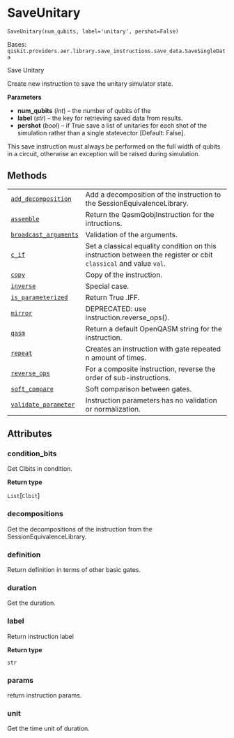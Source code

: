 # SaveUnitary

<span id="undefined" />

`SaveUnitary(num_qubits, label='unitary', pershot=False)`

Bases: `qiskit.providers.aer.library.save_instructions.save_data.SaveSingleData`

Save Unitary

Create new instruction to save the unitary simulator state.

**Parameters**

*   **num\_qubits** (*int*) – the number of qubits of the
*   **label** (*str*) – the key for retrieving saved data from results.
*   **pershot** (*bool*) – if True save a list of unitaries for each shot of the simulation rather than a single statevector \[Default: False].

<Admonition title="Note" type="note">
  This save instruction must always be performed on the full width of qubits in a circuit, otherwise an exception will be raised during simulation.
</Admonition>

## Methods

|                                                                                                                                                                                                                   |                                                                                                                  |
| ----------------------------------------------------------------------------------------------------------------------------------------------------------------------------------------------------------------- | ---------------------------------------------------------------------------------------------------------------- |
| [`add_decomposition`](qiskit.providers.aer.library.SaveUnitary.add_decomposition#qiskit.providers.aer.library.SaveUnitary.add_decomposition "qiskit.providers.aer.library.SaveUnitary.add_decomposition")         | Add a decomposition of the instruction to the SessionEquivalenceLibrary.                                         |
| [`assemble`](qiskit.providers.aer.library.SaveUnitary.assemble#qiskit.providers.aer.library.SaveUnitary.assemble "qiskit.providers.aer.library.SaveUnitary.assemble")                                             | Return the QasmQobjInstruction for the intructions.                                                              |
| [`broadcast_arguments`](qiskit.providers.aer.library.SaveUnitary.broadcast_arguments#qiskit.providers.aer.library.SaveUnitary.broadcast_arguments "qiskit.providers.aer.library.SaveUnitary.broadcast_arguments") | Validation of the arguments.                                                                                     |
| [`c_if`](qiskit.providers.aer.library.SaveUnitary.c_if#qiskit.providers.aer.library.SaveUnitary.c_if "qiskit.providers.aer.library.SaveUnitary.c_if")                                                             | Set a classical equality condition on this instruction between the register or cbit `classical` and value `val`. |
| [`copy`](qiskit.providers.aer.library.SaveUnitary.copy#qiskit.providers.aer.library.SaveUnitary.copy "qiskit.providers.aer.library.SaveUnitary.copy")                                                             | Copy of the instruction.                                                                                         |
| [`inverse`](qiskit.providers.aer.library.SaveUnitary.inverse#qiskit.providers.aer.library.SaveUnitary.inverse "qiskit.providers.aer.library.SaveUnitary.inverse")                                                 | Special case.                                                                                                    |
| [`is_parameterized`](qiskit.providers.aer.library.SaveUnitary.is_parameterized#qiskit.providers.aer.library.SaveUnitary.is_parameterized "qiskit.providers.aer.library.SaveUnitary.is_parameterized")             | Return True .IFF.                                                                                                |
| [`mirror`](qiskit.providers.aer.library.SaveUnitary.mirror#qiskit.providers.aer.library.SaveUnitary.mirror "qiskit.providers.aer.library.SaveUnitary.mirror")                                                     | DEPRECATED: use instruction.reverse\_ops().                                                                      |
| [`qasm`](qiskit.providers.aer.library.SaveUnitary.qasm#qiskit.providers.aer.library.SaveUnitary.qasm "qiskit.providers.aer.library.SaveUnitary.qasm")                                                             | Return a default OpenQASM string for the instruction.                                                            |
| [`repeat`](qiskit.providers.aer.library.SaveUnitary.repeat#qiskit.providers.aer.library.SaveUnitary.repeat "qiskit.providers.aer.library.SaveUnitary.repeat")                                                     | Creates an instruction with gate repeated n amount of times.                                                     |
| [`reverse_ops`](qiskit.providers.aer.library.SaveUnitary.reverse_ops#qiskit.providers.aer.library.SaveUnitary.reverse_ops "qiskit.providers.aer.library.SaveUnitary.reverse_ops")                                 | For a composite instruction, reverse the order of sub-instructions.                                              |
| [`soft_compare`](qiskit.providers.aer.library.SaveUnitary.soft_compare#qiskit.providers.aer.library.SaveUnitary.soft_compare "qiskit.providers.aer.library.SaveUnitary.soft_compare")                             | Soft comparison between gates.                                                                                   |
| [`validate_parameter`](qiskit.providers.aer.library.SaveUnitary.validate_parameter#qiskit.providers.aer.library.SaveUnitary.validate_parameter "qiskit.providers.aer.library.SaveUnitary.validate_parameter")     | Instruction parameters has no validation or normalization.                                                       |

## Attributes

<span id="undefined" />

### condition\_bits

Get Clbits in condition.

**Return type**

`List`\[`Clbit`]

<span id="undefined" />

### decompositions

Get the decompositions of the instruction from the SessionEquivalenceLibrary.

<span id="undefined" />

### definition

Return definition in terms of other basic gates.

<span id="undefined" />

### duration

Get the duration.

<span id="undefined" />

### label

Return instruction label

**Return type**

`str`

<span id="undefined" />

### params

return instruction params.

<span id="undefined" />

### unit

Get the time unit of duration.
